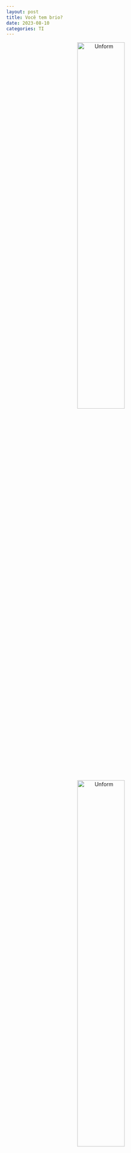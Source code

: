 ```yaml
---
layout: post
title: Você tem brio?
date: 2023-08-10
categories: TI
---
```


<p align="center">
<img src="{{ site.baseurl }}/images/2023-08-10-Voce-tem-brio.png" height="50%" width="50%" alt="Unform" />
</p>

<p align="center">
<img src="{{ site.baseurl }}/images/Prof_Clovis_Filho-VC-TEM-BRIU-KANT.jpeg" height="50%" width="50%" alt="Unform" />
</p>

* https://g.co/kgs/vsceN5



Kant :

"Você pode agir mal e produzir felicidade."

e

"Agir bem e produzir tristeza"



<img src="{{ site.baseurl }}/images/Prof_Clovis_Filho-VC-TEM-BRIU-1.jpeg" height="50%" width="50%" alt="Unform" />

<p>  "Isso tudo é de uma potencia de argumentação **_Fudida_**" </p>

<img src="{{ site.baseurl }}/images/Prof_Clovis_Filho-VC-TEM-BRIU-1.jpeg" height="50%" width="50%" alt="Unform" />

<p> "A educação Pressupõe dor :

    * Pressupõe mudança de rota.

    * Advertência 

    * Tá errado !!

  Se depender de feedback do aluno : Professor estaria ferrado !!"

</p>

<img src="{{ site.baseurl }}/images/Prof_Clovis_Filho-VC-TEM-BRIU-3.jpeg" height="50%" width="50%" alt="Unform" />

<p>

 Educar muitas vezes é FALAR.

  "Você é um bosta !!!!!

  Você vai sofrer agora, para você aprender a ser Gente !!!!"

</p>

<img src="{{ site.baseurl }}/images/Prof_Clovis_Filho-VC-TEM-BRIU-BOOK-1.jpeg" height="50%" width="50%" alt="Unform" />

<p>
 Fundamento da metafísica dos costumes.
</p>

<img src="{{ site.baseurl }}/images/Prof_Clovis_Filho-VC-TEM-BRIU-BOOK.jpeg" height="50%" width="50%" alt="Unform" />
https://en.wikipedia.org/wiki/


<img src="{{ site.baseurl }}/images/Prof_Clovis_Filho-VC-TEM-BRIU-4.jpeg" height="50%" width="50%" alt="Unform" />

<p>
Professor, você está me chamando de burro ?
</p>

<img src="{{ site.baseurl }}/images/Prof_Clovis_Filho-VC-TEM-BRIU-5.jpeg" height="50%" width="50%" alt="Unform" />
> Não ...,  ou se eu estou, Chame **me** de **Burro também**.

<p>
Por que é assim que **EU** Leio.
</p>

<img src="{{ site.baseurl }}/images/Prof_Clovis_Filho-VC-TEM-BRIU-6.jpeg" height="50%" width="50%" alt="Unform" />

<p>
[Aluno] - Mas se eu ficar toda hora voltando, eu nunca vou chegar no final da História.
<p>
</p>
[Professor] - Então ..., Desculpe, mas não tem final da 
</p>
**História** .


<img src="{{ site.baseurl }}/images/Prof_Clovis_Filho-VC-TEM-BRIU-7.jpeg" height="50%" width="50%" alt="Unform" />


<p>
[Professor] - Caro aluno :
</p>

* A tua inteligencia é o que você tem de melhor.

* Se ela não dará conta de entender uma FRASE, 
* uma simples FRASE.

* Então ..... Você é um ser defecante apenas?

CARO Aluno, Você sabe o que é brio ??"

> ## Vc tem Brio ??

<img src="{{ site.baseurl }}/images/Prof_Clovis_Filho-VC-TEM-BRIU-8.jpeg" height="50%" width="50%" alt="Unform" />

<p>
Como assim, é elementar e eu não entendi ?? (ouvir isso é de moer o figado, é isso que to falando CARA...)
</p>

* É O BRIO
* É O BRIO
* É O BRIO


<picture>
  <source media="(prefers-color-scheme: dark)" srcset="https://s.dicio.com.br/brio.png">
  <source media="(prefers-color-scheme: light)" srcset="https://s.dicio.com.br/brio.png">
  <img alt="Shows an illustrated sun in light color mode and a moon with stars in dark color mode." src="https://s.dicio.com.br/brio.png">
</picture>

# Esse Brio que vai fazer você Progredir intelectualmente.

## Referências

https://www.youtube.com/watch?v=TRPBY_lxJfE

https://www.youtube.com/watch?v=UVtgFN3K6kE

https://www.youtube.com/channel/UCIvdVpHdlokxz_wArsoLnVA/videos

https://en.wikipedia.org/wiki/Groundwork_of_the_Metaphysics_of_Morals

https://espacoetica.com.br/palestrantes/?cupom=GOVIN


## My Profile Resume

| [<img src="https://avatars.githubusercontent.com/u/498332?s=400&u=9b7a8aa8743ec4dd3c84d8c382aa31fb1b6c8abf&v=4" width=115><br><sub>Govinda</sub>](https://github.com/govinda777) |
| :---: |







